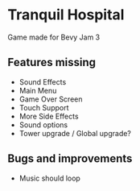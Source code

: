 # Tranquil Hospital

Game made for Bevy Jam 3

## Features missing

* Sound Effects
* Main Menu
* Game Over Screen
* Touch Support
* More Side Effects
* Sound options
* Tower upgrade / Global upgrade?

## Bugs and improvements

* Music should loop
